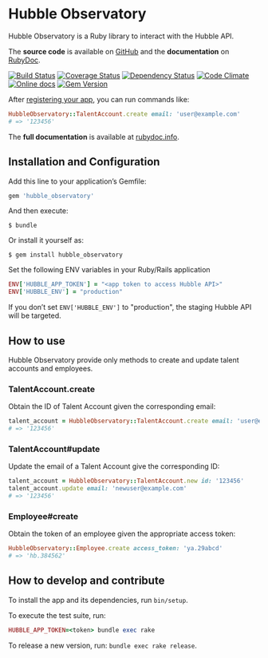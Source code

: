 Hubble Observatory
==================

Hubble Observatory is a Ruby library to interact with the Hubble API.

The **source code** is available on [GitHub](https://github.com/fullscreen/hubble_observatory) and the **documentation** on [RubyDoc](http://www.rubydoc.info/gems/hubble_observatory/frames).

[![Build Status](http://img.shields.io/travis/Fullscreen/hubble_observatory/master.svg)](https://travis-ci.org/Fullscreen/hubble_observatory)
[![Coverage Status](http://img.shields.io/coveralls/Fullscreen/hubble_observatory/master.svg)](https://coveralls.io/r/Fullscreen/hubble_observatory)
[![Dependency Status](http://img.shields.io/gemnasium/Fullscreen/hubble_observatory.svg)](https://gemnasium.com/Fullscreen/hubble_observatory)
[![Code Climate](http://img.shields.io/codeclimate/github/Fullscreen/hubble_observatory.svg)](https://codeclimate.com/github/Fullscreen/hubble_observatory)
[![Online docs](http://img.shields.io/badge/docs-✓-green.svg)](http://www.rubydoc.info/gems/hubble_observatory/frames)
[![Gem Version](http://img.shields.io/gem/v/hubble_observatory.svg)](http://rubygems.org/gems/hubble_observatory)

After [registering your app](https://fullscreen.github.io/hubble_observatory/), you can run commands like:

```ruby
HubbleObservatory::TalentAccount.create email: 'user@example.com'
# => '123456'
```

The **full documentation** is available at [rubydoc.info](http://www.rubydoc.info/gems/hubble_observatory/frames).


## Installation and Configuration

Add this line to your application’s Gemfile:

```ruby
gem 'hubble_observatory'
```

And then execute:

    $ bundle

Or install it yourself as:

    $ gem install hubble_observatory

Set the following ENV variables in your Ruby/Rails application

```ruby
ENV['HUBBLE_APP_TOKEN'] = "<app token to access Hubble API>"
ENV['HUBBLE_ENV'] = "production"
```

If you don’t set `ENV['HUBBLE_ENV']` to "production", the staging Hubble API will be targeted.

## How to use

Hubble Observatory provide only methods to create and update talent accounts and employees.

### TalentAccount.create

Obtain the ID of Talent Account given the corresponding email:

```ruby
talent_account = HubbleObservatory::TalentAccount.create email: 'user@example.com'
# => '123456'
```

### TalentAccount#update

Update the email of a Talent Account give the corresponding ID:

```ruby
talent_account = HubbleObservatory::TalentAccount.new id: '123456'
talent_account.update email: 'newuser@example.com'
# => '123456'
```

### Employee#create

Obtain the token of an employee given the appropriate access token:

```ruby
HubbleObservatory::Employee.create access_token: 'ya.29abcd'
# => 'hb.384562'
```

## How to develop and contribute

To install the app and its dependencies, run `bin/setup`.

To execute the test suite, run:

```ruby
HUBBLE_APP_TOKEN=<token> bundle exec rake
```

To release a new version, run: `bundle exec rake release`.
